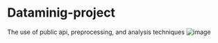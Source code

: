 # Dataminig-project
The use of public api, preprocessing, and analysis techniques
![image](https://user-images.githubusercontent.com/96643911/181427705-0c1c49e8-3c40-45f4-bbb7-4c37c297fd87.png)
